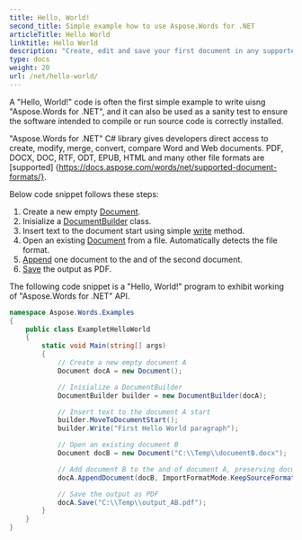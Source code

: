 ```yaml
---
title: Hello, World!
second_title: Simple example how to use Aspose.Words for .NET
articleTitle: Hello World
linktitle: Hello World
description: "Create, edit and save your first document in any supported format using Aspose.Words for .NET to experience its simplicity and power in C#."
type: docs
weight: 20
url: /net/hello-world/
---
```


A "Hello, World!" code is often the first simple example to write uisng "Aspose.Words for .NET", and it can also be used as a sanity test to ensure the software intended to compile or run source code is correctly installed.

"Aspose.Words for .NET" C# library gives developers direct access to create, modify, merge, convert, compare Word and Web documents. PDF, DOCX, DOC, RTF, ODT, EPUB, HTML and many other file formats are [supported] {https://docs.aspose.com/words/net/supported-document-formats/}.

Below code snippet follows these steps:

1. Create a new empty [Document](https://apireference.aspose.com/words/net/aspose.words/document).
1. Inisialize a [DocumentBuilder](https://apireference.aspose.com/words/net/aspose.words/documentbuilder) class.
1. Insert text to the document start using simple [write](https://apireference.aspose.com/words/net/aspose.words/documentbuilder/methods/write) method.
1. Open an existing [Document](https://apireference.aspose.com/words/net/aspose.words/document/constructors/3) from a file. Automatically detects the file format.
1. [Append](https://apireference.aspose.com/words/net/aspose.words/document/methods/appenddocument) one document to the and of the second document.
1. [Save](https://apireference.aspose.com/words/net/aspose.words.document/save/methods/2) the output as PDF.

The following code snippet is a "Hello, World!" program to exhibit working of "Aspose.Words for .NET" API.

```csharp
namespace Aspose.Words.Examples
{
    public class ExampletHelloWorld
    {
        static void Main(string[] args)
        {
            // Create a new empty document A
            Document docA = new Document();

            // Inisialize a DocumentBuilder
            DocumentBuilder builder = new DocumentBuilder(docA);

            // Insert text to the document A start
            builder.MoveToDocumentStart();
            builder.Write("First Hello World paragraph");

            // Open an existing document B
            Document docB = new Document("C:\\Temp\\documentB.docx");

            // Add document B to the and of document A, preserving document B formatting
            docA.AppendDocument(docB, ImportFormatMode.KeepSourceFormatting);

            // Save the output as PDF
            docA.Save("C:\\Temp\\output_AB.pdf");
        }
    }
}
```